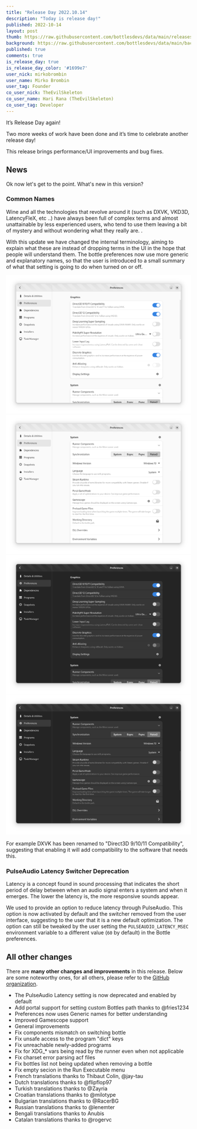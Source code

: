 ```yaml
---
title: "Release Day 2022.10.14"
description: "Today is release day!"
published: 2022-10-14
layout: post
thumb: https://raw.githubusercontent.com/bottlesdevs/data/main/releases/2022.10.14/release-day.png
background: https://raw.githubusercontent.com/bottlesdevs/data/main/backgrounds/2022.10.14.png
published: true
comments: true
is_release_day: true
is_release_day_color: '#1699e7'
user_nick: mirkobrombin
user_name: Mirko Brombin
user_tag: Founder
co_user_nick: TheEvilSkeleton
co_user_name: Hari Rana (TheEvilSkeleton)
co_user_tag: Developer
---
```


It’s Release Day again!

Two more weeks of work have been done and it’s time to celebrate another 
release day!

This release brings performance/UI improvements and bug fixes.

## News
Ok now let's get to the point. What's new in this version?

### Common Names
Wine and all the technologies that revolve around it (such as DXVK, VKD3D, 
LatencyFleX, etc ..) have always been full of complex terms and almost 
unattainable by less experienced users, who tend to use them leaving a bit of 
mystery and without wondering what they really are. .

With this update we have changed the internal terminology, aiming to explain 
what these are instead of dropping terms in the UI in the hope that people will 
understand them. The bottle preferences now use more generic and explanatory 
names, so that the user is introduced to a small summary of what that setting 
is going to do when turned on or off.

<div class="grid-pics">
    <img tooltip="Bottles Common Names" class="on-light" src="/uploads/bottles-common-names.png" />
    <img tooltip="Bottles Common Names pt.2" class="on-light" src="/uploads/bottles-common-names-2.png" />
</div>

<div class="grid-pics">
    <img tooltip="Bottles Common Names (dark)" class="on-dark" src="/uploads/bottles-common-names-dark.png" />
    <img tooltip="Bottles Common Names - pt.2 (dark)" class="on-dark" src="/uploads/bottles-common-names-2-dark.png" />
</div>

For example DXVK has been renamed to "Direct3D 9/10/11 Compatibility", suggesting 
that enabling it will add compatibility to the software that needs this.

### PulseAudio Latency Switcher Deprecation
Latency is a concept found in sound processing that indicates the short period
of delay between when an audio signal enters a system and when it emerges. The 
lower the latency is, the more responsive sounds appear.

We used to provide an option to reduce latency through PulseAudio.
This option is now activated by default and the switcher
removed from the user interface, suggesting to the user that it is a new
default optimization. The option can still be tweaked by the user setting the
`PULSEAUDIO_LATENCY_MSEC` environment variable to a different value (`60` by
default) in the Bottle preferences.

## All other changes
There are **many other changes and improvements** in this release. Below are 
some noteworthy ones, for all others, please refer to the 
[GitHub organization](https://github.com/bottlesdevs).

 * The PulseAudio Latency setting is now deprecated and enabled by default
 * Add portal support for setting custom Bottles path thanks to @fries1234
 * Preferences now uses Generic names for better understanding
 * Improved Gamescope support
 * General improvements
 * Fix components mismatch on switching bottle
 * Fix unsafe access to the program "dict" keys
 * Fix unreachable newly-added programs
 * Fix for XDG_\* vars being read by the runner even when not applicable
 * Fix charset error parsing acf files
 * Fix bottles list not being updated when removing a bottle
 * Fix empty secion in the Run Executable menu
 * French translations thanks to Thibaut Colin, @jay-tau
 * Dutch translations thanks to @flipflop97
 * Turkish translations thanks to @Zayria
 * Croatian translations thanks to @milotype
 * Bulgarian translations thanks to @RacerBG
 * Russian translations thanks to @lenemter
 * Bengali translations thanks to Anubis
 * Catalan translations thanks to @rogervc

